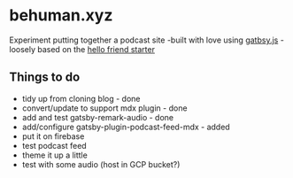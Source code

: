 # behuman.xyz

Experiment putting together a podcast site -built with love using [gatbsy.js](https://www.gatsbyjs.org/) - loosely based on the [hello friend starter](https://github.com/panr/gatsby-starter-hello-friend)

## Things to do

- tidy up from cloning blog - done
- convert/update to support mdx plugin - done
- add and test gatsby-remark-audio - done
- add/configure gatsby-plugin-podcast-feed-mdx - added
- put it on firebase
- test podcast feed
- theme it up a little
- test with some audio (host in GCP bucket?)
